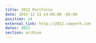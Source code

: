 ```yaml
---
title: 2012 Portfolio
date: 2015-12-31 14:09:00 -05:00
position: 14
external_link: http://2012.sawyerh.com
dates: 2012
section: archive
---
```


